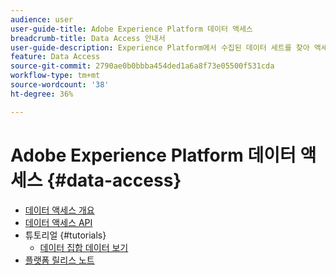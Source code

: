 ```yaml
---
audience: user
user-guide-title: Adobe Experience Platform 데이터 액세스
breadcrumb-title: Data Access 안내서
user-guide-description: Experience Platform에서 수집된 데이터 세트를 찾아 액세스합니다.
feature: Data Access
source-git-commit: 2790ae0b0bbba454ded1a6a8f73e05500f531cda
workflow-type: tm+mt
source-wordcount: '38'
ht-degree: 36%

---
```



# Adobe Experience Platform 데이터 액세스 {#data-access}

- [데이터 액세스 개요](home.md)
- [데이터 액세스 API](api.md)
- 튜토리얼 {#tutorials}
   - [데이터 집합 데이터 보기](tutorials/dataset-data.md)
- [플랫폼 릴리스 노트](https://www.adobe.com/go/platform-release-notes-en)